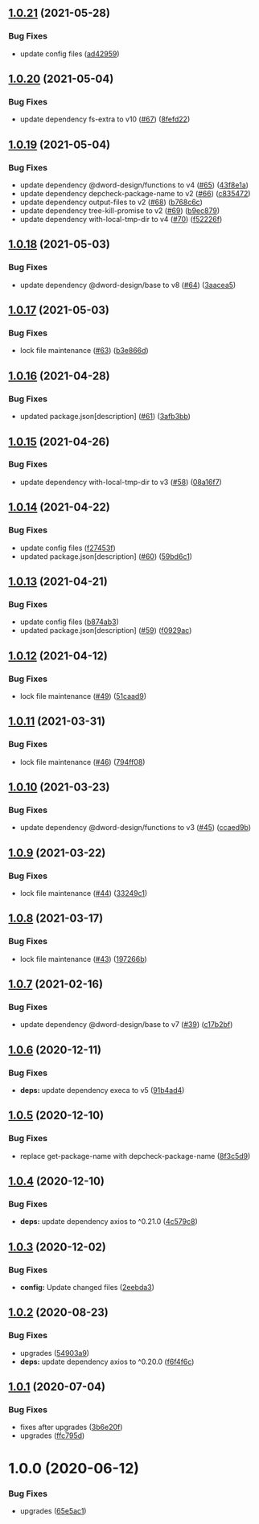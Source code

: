 ## [1.0.21](https://github.com/dword-design/base-config-server/compare/v1.0.20...v1.0.21) (2021-05-28)


### Bug Fixes

* update config files ([ad42959](https://github.com/dword-design/base-config-server/commit/ad42959751f1f84cc978a08415c1072e7fafc641))

## [1.0.20](https://github.com/dword-design/base-config-server/compare/v1.0.19...v1.0.20) (2021-05-04)


### Bug Fixes

* update dependency fs-extra to v10 ([#67](https://github.com/dword-design/base-config-server/issues/67)) ([8fefd22](https://github.com/dword-design/base-config-server/commit/8fefd223ba5d6e65844708a9672ac719462eb1e6))

## [1.0.19](https://github.com/dword-design/base-config-server/compare/v1.0.18...v1.0.19) (2021-05-04)


### Bug Fixes

* update dependency @dword-design/functions to v4 ([#65](https://github.com/dword-design/base-config-server/issues/65)) ([43f8e1a](https://github.com/dword-design/base-config-server/commit/43f8e1a4a9d4ac40e206c8a4ae76c2a1c895e5d6))
* update dependency depcheck-package-name to v2 ([#66](https://github.com/dword-design/base-config-server/issues/66)) ([c835472](https://github.com/dword-design/base-config-server/commit/c83547242d35be2cc9d3d15a0a82e28a825856f5))
* update dependency output-files to v2 ([#68](https://github.com/dword-design/base-config-server/issues/68)) ([b768c6c](https://github.com/dword-design/base-config-server/commit/b768c6c7fa0e0dcde7d1e58383cc07d54659a594))
* update dependency tree-kill-promise to v2 ([#69](https://github.com/dword-design/base-config-server/issues/69)) ([b9ec879](https://github.com/dword-design/base-config-server/commit/b9ec87931e5b48a2f8d12059ea37ba630c9d35bc))
* update dependency with-local-tmp-dir to v4 ([#70](https://github.com/dword-design/base-config-server/issues/70)) ([f52226f](https://github.com/dword-design/base-config-server/commit/f52226f852492a25daf78d5dd1d4a5450e4ac121))

## [1.0.18](https://github.com/dword-design/base-config-server/compare/v1.0.17...v1.0.18) (2021-05-03)


### Bug Fixes

* update dependency @dword-design/base to v8 ([#64](https://github.com/dword-design/base-config-server/issues/64)) ([3aacea5](https://github.com/dword-design/base-config-server/commit/3aacea5e7ac337074dfb32ec89d974b9f8f43af7))

## [1.0.17](https://github.com/dword-design/base-config-server/compare/v1.0.16...v1.0.17) (2021-05-03)


### Bug Fixes

* lock file maintenance ([#63](https://github.com/dword-design/base-config-server/issues/63)) ([b3e866d](https://github.com/dword-design/base-config-server/commit/b3e866d3366706d253aac985e84bdde43a9a0340))

## [1.0.16](https://github.com/dword-design/base-config-server/compare/v1.0.15...v1.0.16) (2021-04-28)


### Bug Fixes

* updated package.json[description] ([#61](https://github.com/dword-design/base-config-server/issues/61)) ([3afb3bb](https://github.com/dword-design/base-config-server/commit/3afb3bbfd689eb735e4d9b24e4d7589873286940))

## [1.0.15](https://github.com/dword-design/base-config-server/compare/v1.0.14...v1.0.15) (2021-04-26)


### Bug Fixes

* update dependency with-local-tmp-dir to v3 ([#58](https://github.com/dword-design/base-config-server/issues/58)) ([08a16f7](https://github.com/dword-design/base-config-server/commit/08a16f7d5ce78323cde57c8238d5d41fe1bea060))

## [1.0.14](https://github.com/dword-design/base-config-server/compare/v1.0.13...v1.0.14) (2021-04-22)


### Bug Fixes

* update config files ([f27453f](https://github.com/dword-design/base-config-server/commit/f27453fd3278920313e56e8949259e58c421f445))
* updated package.json[description] ([#60](https://github.com/dword-design/base-config-server/issues/60)) ([59bd6c1](https://github.com/dword-design/base-config-server/commit/59bd6c1283e19dc55adce52ebca9f4de9585ed94))

## [1.0.13](https://github.com/dword-design/base-config-server/compare/v1.0.12...v1.0.13) (2021-04-21)


### Bug Fixes

* update config files ([b874ab3](https://github.com/dword-design/base-config-server/commit/b874ab3bf401884f394458d15b9fc78c9bec39a6))
* updated package.json[description] ([#59](https://github.com/dword-design/base-config-server/issues/59)) ([f0929ac](https://github.com/dword-design/base-config-server/commit/f0929ac909fe958d83991fbc75eb6ee965b981b9))

## [1.0.12](https://github.com/dword-design/base-config-server/compare/v1.0.11...v1.0.12) (2021-04-12)


### Bug Fixes

* lock file maintenance ([#49](https://github.com/dword-design/base-config-server/issues/49)) ([51caad9](https://github.com/dword-design/base-config-server/commit/51caad9c4104ae538bc30e7191387e93283d416e))

## [1.0.11](https://github.com/dword-design/base-config-server/compare/v1.0.10...v1.0.11) (2021-03-31)


### Bug Fixes

* lock file maintenance ([#46](https://github.com/dword-design/base-config-server/issues/46)) ([794ff08](https://github.com/dword-design/base-config-server/commit/794ff086e4d850e3ee78ed9b40ae963136539d6c))

## [1.0.10](https://github.com/dword-design/base-config-server/compare/v1.0.9...v1.0.10) (2021-03-23)


### Bug Fixes

* update dependency @dword-design/functions to v3 ([#45](https://github.com/dword-design/base-config-server/issues/45)) ([ccaed9b](https://github.com/dword-design/base-config-server/commit/ccaed9bd893eabe59a6eb0c6499684f64724f4e3))

## [1.0.9](https://github.com/dword-design/base-config-server/compare/v1.0.8...v1.0.9) (2021-03-22)


### Bug Fixes

* lock file maintenance ([#44](https://github.com/dword-design/base-config-server/issues/44)) ([33249c1](https://github.com/dword-design/base-config-server/commit/33249c10f4081af447cd95d6adb4bf0761aafe13))

## [1.0.8](https://github.com/dword-design/base-config-server/compare/v1.0.7...v1.0.8) (2021-03-17)


### Bug Fixes

* lock file maintenance ([#43](https://github.com/dword-design/base-config-server/issues/43)) ([197266b](https://github.com/dword-design/base-config-server/commit/197266bc402d5c92114b391ad12c38c91d23db8e))

## [1.0.7](https://github.com/dword-design/base-config-server/compare/v1.0.6...v1.0.7) (2021-02-16)


### Bug Fixes

* update dependency @dword-design/base to v7 ([#39](https://github.com/dword-design/base-config-server/issues/39)) ([c17b2bf](https://github.com/dword-design/base-config-server/commit/c17b2bf54742600b61e789e575f515e6a6afaa46))

## [1.0.6](https://github.com/dword-design/base-config-server/compare/v1.0.5...v1.0.6) (2020-12-11)


### Bug Fixes

* **deps:** update dependency execa to v5 ([91b4ad4](https://github.com/dword-design/base-config-server/commit/91b4ad42b1df04164ae3dbee6afd64bede0e7c6d))

## [1.0.5](https://github.com/dword-design/base-config-server/compare/v1.0.4...v1.0.5) (2020-12-10)


### Bug Fixes

* replace get-package-name with depcheck-package-name ([8f3c5d9](https://github.com/dword-design/base-config-server/commit/8f3c5d96d8705735bc93abeafc14b5a20a82e547))

## [1.0.4](https://github.com/dword-design/base-config-server/compare/v1.0.3...v1.0.4) (2020-12-10)


### Bug Fixes

* **deps:** update dependency axios to ^0.21.0 ([4c579c8](https://github.com/dword-design/base-config-server/commit/4c579c8462a281691562f8508d56f1ecb343c4da))

## [1.0.3](https://github.com/dword-design/base-config-server/compare/v1.0.2...v1.0.3) (2020-12-02)


### Bug Fixes

* **config:** Update changed files ([2eebda3](https://github.com/dword-design/base-config-server/commit/2eebda32d1efc36a5970787e3d9b09c18108ba23))

## [1.0.2](https://github.com/dword-design/base-config-server/compare/v1.0.1...v1.0.2) (2020-08-23)


### Bug Fixes

* upgrades ([54903a9](https://github.com/dword-design/base-config-server/commit/54903a9779e3f3564309faccff20f02cf10e748f))
* **deps:** update dependency axios to ^0.20.0 ([f6f4f6c](https://github.com/dword-design/base-config-server/commit/f6f4f6c5a9f1c5be9a7a1a2ec48703e1977e361b))

## [1.0.1](https://github.com/dword-design/base-config-server/compare/v1.0.0...v1.0.1) (2020-07-04)


### Bug Fixes

* fixes after upgrades ([3b6e20f](https://github.com/dword-design/base-config-server/commit/3b6e20f0a83791714474c0c90a097b702b013fa3))
* upgrades ([ffc795d](https://github.com/dword-design/base-config-server/commit/ffc795df06c27c0612c10fc9152606ac653c1ae0))

# 1.0.0 (2020-06-12)


### Bug Fixes

* upgrades ([65e5ac1](https://github.com/dword-design/base-config-server/commit/65e5ac164e5949d5f9f5e337130c4a24812ffac2))
